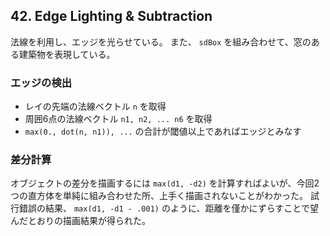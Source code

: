 ## 42. Edge Lighting & Subtraction

法線を利用し、エッジを光らせている。
また、 `sdBox` を組み合わせて、窓のある建築物を表現している。

### エッジの検出

- レイの先端の法線ベクトル `n` を取得
- 周囲6点の法線ベクトル `n1, n2, ... n6` を取得
- `max(0., dot(n, n1)), ...` の合計が閾値以上であればエッジとみなす

### 差分計算

オブジェクトの差分を描画するには `max(d1, -d2)` を計算すればよいが、今回2つの直方体を単純に組み合わせた所、上手く描画されないことがわかった。
試行錯誤の結果、 `max(d1, -d1 - .001)` のように、距離を僅かにずらすことで望んだとおりの描画結果が得られた。
